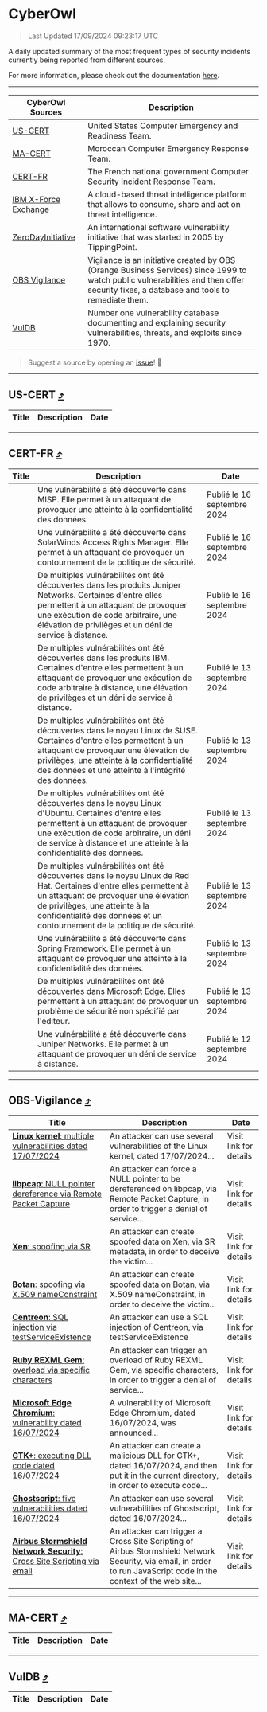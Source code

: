 
 <div id='top'></div>

# CyberOwl

 > Last Updated 17/09/2024 09:23:17 UTC
 
 A daily updated summary of the most frequent types of security incidents currently being reported from different sources.
 
 For more information, please check out the documentation [here](./docs/README.md).
 
 ---
 |CyberOwl Sources|Description|
 |---|---|
 |[US-CERT](#us-cert-arrow_heading_up)|United States Computer Emergency and Readiness Team.|
 |[MA-CERT](#ma-cert-arrow_heading_up)|Moroccan Computer Emergency Response Team.|
 |[CERT-FR](#cert-fr-arrow_heading_up)|The French national government Computer Security Incident Response Team.|
 |[IBM X-Force Exchange](#ibmcloud-arrow_heading_up)|A cloud-based threat intelligence platform that allows to consume, share and act on threat intelligence.|
 |[ZeroDayInitiative](#zerodayinitiative-arrow_heading_up)|An international software vulnerability initiative that was started in 2005 by TippingPoint.|
 |[OBS Vigilance](#obs-vigilance-arrow_heading_up)|Vigilance is an initiative created by OBS (Orange Business Services) since 1999 to watch public vulnerabilities and then offer security fixes, a database and tools to remediate them.|
 |[VulDB](#vuldb-arrow_heading_up)|Number one vulnerability database documenting and explaining security vulnerabilities, threats, and exploits since 1970.|
 
 > Suggest a source by opening an [issue](https://github.com/karimhabush/cyberowl/issues)! :raised_hands:
 ---

## US-CERT [:arrow_heading_up:](#cyberowl)

 |Title|Description|Date|
 |---|---|---|
 
 ---

## CERT-FR [:arrow_heading_up:](#cyberowl)

 |Title|Description|Date|
 |---|---|---|
 |[](https://www.cert.ssi.gouv.fr/avis/CERTFR-2024-AVI-0783/)|Une vulnérabilité a été découverte dans MISP. Elle permet à un attaquant de provoquer une atteinte à la confidentialité des données.|Publié le 16 septembre 2024|
 |[](https://www.cert.ssi.gouv.fr/avis/CERTFR-2024-AVI-0782/)|Une vulnérabilité a été découverte dans SolarWinds Access Rights Manager. Elle permet à un attaquant de provoquer un contournement de la politique de sécurité.|Publié le 16 septembre 2024|
 |[](https://www.cert.ssi.gouv.fr/avis/CERTFR-2024-AVI-0781/)|De multiples vulnérabilités ont été découvertes dans les produits Juniper Networks. Certaines d'entre elles permettent à un attaquant de provoquer une exécution de code arbitraire, une élévation de privilèges et un déni de service à distance.|Publié le 16 septembre 2024|
 |[](https://www.cert.ssi.gouv.fr/avis/CERTFR-2024-AVI-0780/)|De multiples vulnérabilités ont été découvertes dans les produits IBM. Certaines d'entre elles permettent à un attaquant de provoquer une exécution de code arbitraire à distance, une élévation de privilèges et un déni de service à distance.|Publié le 13 septembre 2024|
 |[](https://www.cert.ssi.gouv.fr/avis/CERTFR-2024-AVI-0779/)|De multiples vulnérabilités ont été découvertes dans le noyau Linux de SUSE. Certaines d'entre elles permettent à un attaquant de provoquer une élévation de privilèges, une atteinte à la confidentialité des données et une atteinte à l'intégrité des données.|Publié le 13 septembre 2024|
 |[](https://www.cert.ssi.gouv.fr/avis/CERTFR-2024-AVI-0778/)|De multiples vulnérabilités ont été découvertes dans le noyau Linux d'Ubuntu. Certaines d'entre elles permettent à un attaquant de provoquer une exécution de code arbitraire, un déni de service à distance et une atteinte à la confidentialité des données.|Publié le 13 septembre 2024|
 |[](https://www.cert.ssi.gouv.fr/avis/CERTFR-2024-AVI-0777/)|De multiples vulnérabilités ont été découvertes dans le noyau Linux de Red Hat. Certaines d'entre elles permettent à un attaquant de provoquer une élévation de privilèges, une atteinte à la confidentialité des données et un contournement de la politique de sécurité.|Publié le 13 septembre 2024|
 |[](https://www.cert.ssi.gouv.fr/avis/CERTFR-2024-AVI-0776/)|Une vulnérabilité a été découverte dans Spring Framework. Elle permet à un attaquant de provoquer une atteinte à la confidentialité des données.|Publié le 13 septembre 2024|
 |[](https://www.cert.ssi.gouv.fr/avis/CERTFR-2024-AVI-0775/)|De multiples vulnérabilités ont été découvertes dans Microsoft Edge. Elles permettent à un attaquant de provoquer un problème de sécurité non spécifié par l'éditeur.|Publié le 13 septembre 2024|
 |[](https://www.cert.ssi.gouv.fr/avis/CERTFR-2024-AVI-0774/)|Une vulnérabilité a été découverte dans Juniper Networks. Elle permet à un attaquant de provoquer un déni de service à distance.|Publié le 12 septembre 2024|
 
 ---

## OBS-Vigilance [:arrow_heading_up:](#cyberowl)

 |Title|Description|Date|
 |---|---|---|
 |[<a href="https://vigilance.fr/vulnerability/Linux-kernel-multiple-vulnerabilities-dated-17-07-2024-44766" class="noirorange"><b>Linux kernel</b>: multiple vulnerabilities dated 17/07/2024</a>](https://vigilance.fr/vulnerability/Linux-kernel-multiple-vulnerabilities-dated-17-07-2024-44766)|An attacker can use several vulnerabilities of the Linux kernel, dated 17/07/2024...|Visit link for details|
 |[<a href="https://vigilance.fr/vulnerability/libpcap-NULL-pointer-dereference-via-Remote-Packet-Capture-45049" class="noirorange"><b>libpcap</b>: NULL pointer dereference via Remote Packet Capture</a>](https://vigilance.fr/vulnerability/libpcap-NULL-pointer-dereference-via-Remote-Packet-Capture-45049)|An attacker can force a NULL pointer to be dereferenced on libpcap, via Remote Packet Capture, in order to trigger a denial of service...|Visit link for details|
 |[<a href="https://vigilance.fr/vulnerability/Xen-spoofing-via-SR-44765" class="noirorange"><b>Xen</b>: spoofing via SR</a>](https://vigilance.fr/vulnerability/Xen-spoofing-via-SR-44765)|An attacker can create spoofed data on Xen, via SR metadata, in order to deceive the victim...|Visit link for details|
 |[<a href="https://vigilance.fr/vulnerability/Botan-spoofing-via-X-509-nameConstraint-44763" class="noirorange"><b>Botan</b>: spoofing via X.509 nameConstraint</a>](https://vigilance.fr/vulnerability/Botan-spoofing-via-X-509-nameConstraint-44763)|An attacker can create spoofed data on Botan, via X.509 nameConstraint, in order to deceive the victim...|Visit link for details|
 |[<a href="https://vigilance.fr/vulnerability/Centreon-SQL-injection-via-testServiceExistence-44760" class="noirorange"><b>Centreon</b>: SQL injection via testServiceExistence</a>](https://vigilance.fr/vulnerability/Centreon-SQL-injection-via-testServiceExistence-44760)|An attacker can use a SQL injection of Centreon, via testServiceExistence|Visit link for details|
 |[<a href="https://vigilance.fr/vulnerability/Ruby-REXML-Gem-overload-via-specific-characters-44759" class="noirorange"><b>Ruby REXML Gem</b>: overload via specific characters</a>](https://vigilance.fr/vulnerability/Ruby-REXML-Gem-overload-via-specific-characters-44759)|An attacker can trigger an overload of Ruby REXML Gem, via specific characters, in order to trigger a denial of service...|Visit link for details|
 |[<a href="https://vigilance.fr/vulnerability/Microsoft-Edge-Chromium-vulnerability-dated-16-07-2024-44756" class="noirorange"><b>Microsoft Edge Chromium</b>: vulnerability dated 16/07/2024</a>](https://vigilance.fr/vulnerability/Microsoft-Edge-Chromium-vulnerability-dated-16-07-2024-44756)|A vulnerability of Microsoft Edge Chromium, dated 16/07/2024, was announced...|Visit link for details|
 |[<a href="https://vigilance.fr/vulnerability/GTK-executing-DLL-code-dated-16-07-2024-44755" class="noirorange"><b>GTK+</b>: executing DLL code dated 16/07/2024</a>](https://vigilance.fr/vulnerability/GTK-executing-DLL-code-dated-16-07-2024-44755)|An attacker can create a malicious DLL for GTK+, dated 16/07/2024, and then put it in the current directory, in order to execute code...|Visit link for details|
 |[<a href="https://vigilance.fr/vulnerability/Ghostscript-five-vulnerabilities-dated-16-07-2024-44753" class="noirorange"><b>Ghostscript</b>: five vulnerabilities dated 16/07/2024</a>](https://vigilance.fr/vulnerability/Ghostscript-five-vulnerabilities-dated-16-07-2024-44753)|An attacker can use several vulnerabilities of Ghostscript, dated 16/07/2024...|Visit link for details|
 |[<a href="https://vigilance.fr/vulnerability/Airbus-Stormshield-Network-Security-Cross-Site-Scripting-via-email-44750" class="noirorange"><b>Airbus Stormshield Network Security</b>: Cross Site Scripting via email</a>](https://vigilance.fr/vulnerability/Airbus-Stormshield-Network-Security-Cross-Site-Scripting-via-email-44750)|An attacker can trigger a Cross Site Scripting of Airbus Stormshield Network Security, via email, in order to run JavaScript code in the context of the web site...|Visit link for details|
 
 ---

## MA-CERT [:arrow_heading_up:](#cyberowl)

 |Title|Description|Date|
 |---|---|---|
 
 ---

## VulDB [:arrow_heading_up:](#cyberowl)

 |Title|Description|Date|
 |---|---|---|
 